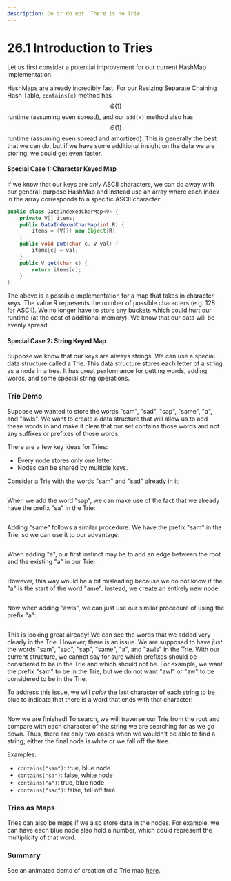 ```yaml
---
description: Do or do not. There is no Trie.
---
```


# 26.1 Introduction to Tries

Let us first consider a potential improvement for our current HashMap implementation.&#x20;

HashMaps are already incredibly fast. For our Resizing Separate Chaining Hash Table, `contains(x)` method has $$\Theta (1)$$ runtime (assuming even spread), and our `add(x)` method also has $$\Theta(1)$$ runtime (assuming even spread and amortized). This is generally the best that we can do, but if we have some additional insight on the data we are storing, we could get even faster.&#x20;

#### Special Case 1: Character Keyed Map

If we know that our keys are _only_ ASCII characters, we can do away with our general-purpose HashMap and instead use an array where each index in the array corresponds to a specific ASCII character:

```java
public class DataIndexedCharMap<V> {
    private V[] items;
    public DataIndexedCharMap(int R) {
        items = (V[]) new Object[R];
    }
    public void put(char c, V val) {
        items[c] = val;
    }
    public V get(char c) {
        return items[c];
    }
}
```

The above is a possible implementation for a map that takes in character keys. The value R represents the number of possible characters (e.g. 128 for ASCII). We no longer have to store any buckets which could hurt our runtime (at the cost of additional memory). We know that our data will be evenly spread.&#x20;

#### Special Case 2: String Keyed Map

Suppose we know that our keys are always strings. We can use a special data structure called a Trie. This data structure stores each letter of a string as a node in a tree. It has great performance for getting words, adding words, and some special string operations.&#x20;

### Trie Demo

Suppose we wanted to store the words "sam", "sad", "sap", "same", "a", and "awls". We want to create a data structure that will allow us to add these words in and make it clear that our set contains those words and not any suffixes or prefixes of those words.&#x20;

There are a few key ideas for Tries:

* Every node stores only one letter.
* Nodes can be shared by multiple keys.

Consider a Trie with the words "sam" and "sad" already in it:

<figure><img src="../.gitbook/assets/trie 1 resized.png" alt=""><figcaption></figcaption></figure>

When we add the word "sap", we can make use of the fact that we already have the prefix "sa" in the Trie:

<figure><img src="../.gitbook/assets/trie 2 resized.png" alt=""><figcaption></figcaption></figure>

Adding "same" follows a similar procedure. We have the prefix "sam" in the Trie, so we can use it to our advantage:

<figure><img src="../.gitbook/assets/trie 3 resized.png" alt=""><figcaption></figcaption></figure>

When adding "a", our first instinct may be to add an edge between the root and the existing "a" in our Trie:

<figure><img src="../.gitbook/assets/trie 4 resized.png" alt=""><figcaption></figcaption></figure>

However, this way would be a bit misleading because we do not know if the "a" is the start of the word "ame". Instead, we create an entirely new node:

<figure><img src="../.gitbook/assets/trie 5 resized.png" alt=""><figcaption></figcaption></figure>

Now when adding "awls", we can just use our similar procedure of using the prefix "a":

<figure><img src="../.gitbook/assets/trie 6 resized.png" alt=""><figcaption></figcaption></figure>

This is looking great already! We can see the words that we added very clearly in the Trie. However, there is an issue. We are supposed to have _just_ the words "sam", "sad", "sap", "same", "a", and "awls" in the Trie. With our current structure, we cannot say for sure which prefixes should be considered to be in the Trie and which should not be. For example, we want the prefix "sam" to be in the Trie, but we do not want "awl" or "aw" to be considered to be in the Trie.&#x20;

To address this issue, we will _color_ the last character of each string to be blue to indicate that there is a word that ends with that character:

<figure><img src="../.gitbook/assets/trie 7 resized.png" alt=""><figcaption></figcaption></figure>

Now we are finished! To search, we will traverse our Trie from the root and compare with each character of the string we are searching for as we go down. Thus, there are only two cases when we wouldn't be able to find a string; either the final node is white or we fall off the tree.

Examples:

* `contains("sam")`: true, blue node
* `contains("sa")`: false, white node
* `contains("a")`: true, blue node
* `contains("saq")`: false, fell off tree

### Tries as Maps

Tries can also be maps if we also store data in the nodes. For example, we can have each blue node also hold a number, which could represent the multiplicity of that word.&#x20;

### Summary



See an animated demo of creation of a Trie map [here](http://www.cs.princeton.edu/courses/archive/spring15/cos226/demo/52DemoTrie.mov).
